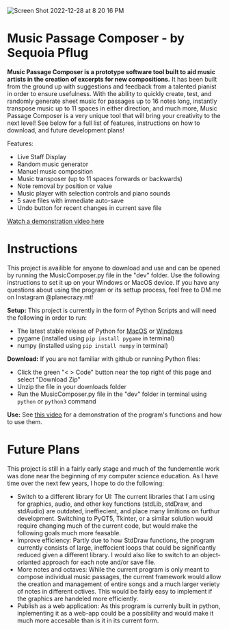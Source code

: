 ![Screen Shot 2022-12-28 at 8 20 16 PM](https://user-images.githubusercontent.com/48298639/209899047-bf375b38-fde8-4a87-b138-33679d145f44.png)

# Music Passage Composer - by Sequoia Pflug

**Music Passage Composer is a prototype software tool built to aid music artists in the creation of excerpts for new compositions.** It has been built from the ground up with suggestions and feedback from a talented pianist in order to ensure usefulness. With the ability to quickly create, test, and randomly generate sheet music for passages up to 16 notes long, instantly transpose music up to 11 spaces in either direction, and much more, Music Passage Composer is a very unique tool that will bring your creativity to the next level! See below for a full list of features, instructions on how to download, and future development plans!

Features:
-	Live Staff Display
-	Random music generator
-	Manuel music composition
-	Music transposer (up to 11 spaces forwards or backwards)
-	Note removal by position or value
-	Music player with selection controls and piano sounds
-	5 save files with immediate auto-save
-	Undo button for recent changes in current save file

[Watch a demonstration video here](https://youtu.be/-hTbvwLepy8)


# Instructions

This project is availible for anyone to download and use and can be opened by running the MusicComposer.py file in the "dev" folder. Use the following instructions to set it up on your Windows or MacOS device. If you have any questions about using the program or its settup process, feel free to DM me on Instagram @planecrazy.mt!

**Setup:** This project is currently in the form of Python Scripts and will need the following in order to run:
- The latest stable release of Python for [MacOS](https://www.python.org/downloads/macos/) or [Windows](https://www.python.org/downloads/windows/)
- pygame (installed using `pip install pygame` in terminal)
- numpy (installed using `pip install numpy` in terminal)

**Download:** If you are not familiar with github or running Python files:
- Click the green "< > Code" button near the top right of this page and select "Download Zip"
- Unzip the file in your downloads folder 
- Run the MusicComposer.py file in the "dev" folder in terminal using `python` or `python3` command 

**Use:** See [this video](https://youtu.be/-hTbvwLepy8) for a demonstration of the program's functions and how to use them.


# Future Plans

This project is still in a fairly early stage and much of the fundementle work was done near the beginning of my computer science education. As I have time over the next few years, I hope to do the following:

- Switch to a different library for UI: The current libraries that I am using for graphics, audio, and other key functions (stdLib, stdDraw, and stdAudio) are outdated, ineffiecient, and place many limitions on furthur development. Switching to PyQT5, Tkinter, or a similar solution would require changing much of the current code, but would make the following goals much more feasable. 
- Improve efficiency: Partly due to how StdDraw functions, the program currently consists of large, ineffocient loops that could be significantly reduced given a different library. I would also like to switch to an object-orianted approach for each note and/or save file. 
- More notes and octaves: While the current program is only meant to compose individual music passages, the current framework would allow the creation and management of entire songs and a much larger veriety of notes in different octives. This would be fairly easy to implement if the graphics are handeled more efficiently.  
- Publish as a web application: As this program is currenly built in python, inplementing it as a web-app could be a possibility and would make it much more accesable than is it in its current form. 


